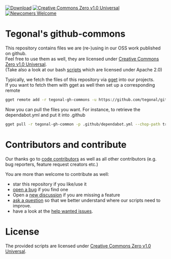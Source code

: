 <!-- for main -->
<!--
[![Download](https://img.shields.io/badge/Download-v0.1.0-%23007ec6)](https://github.com/tegonal/github-commons/releases/tag/v0.1.0)
[![Creative Commons Zero v1.0 Universal](https://img.shields.io/badge/%E2%9A%96-Apache%202.0-%230b45a6)](https://creativecommons.org/publicdomain/zero/1.0/ "License")
[![Code Quality](https://github.com/tegonal/github-commons/workflows/Scripts%20Code%20Quality/badge.svg?event=push&branch=main)](https://github.com/tegonal/github-commons/actions/workflows/scripts-quality.yml?query=branch%3Amain)
[![Newcomers Welcome](https://img.shields.io/badge/%F0%9F%91%8B-Newcomers%20Welcome-blueviolet)](https://github.com/tegonal/github-commons/issues?q=is%3Aissue+is%3Aopen+label%3A%22good+first+issue%22 "Ask in discussions for help")
-->
<!-- for main end -->
<!-- for release -->

[![Download](https://img.shields.io/badge/Download-v0.1.0-%23007ec6)](https://github.com/tegonal/github-commons/releases/tag/v0.1.0)
[![Creative Commons Zero v1.0 Universal](https://img.shields.io/badge/%E2%9A%96-Apache%202.0-%230b45a6)](https://creativecommons.org/publicdomain/zero/1.0/ "License")
[![Newcomers Welcome](https://img.shields.io/badge/%F0%9F%91%8B-Newcomers%20Welcome-blueviolet)](https://github.com/tegonal/github-commons/issues?q=is%3Aissue+is%3Aopen+label%3A%22good+first+issue%22 "Ask in discussions for help")

<!-- for release end -->

# Tegonal's github-commons

This repository contains files we are (re-)using in our OSS work published on github.  
Feel free to use them as well, they are licensed under [Creative Commons Zero v1.0 Universal](https://creativecommons.org/publicdomain/zero/1.0/).  
(Take also a look at our bash [scripts](https://github.com/tegonal/scripts) which are licensed under Apache 2.0)

Typically, we fetch the files of this repository via [gget](https://github.com/tegonal/gget) into our projects.  
If you want to fetch them with gget as well then set up a corresponding remote
```bash
gget remote add -r tegonal-gh-commons -u https://github.com/tegonal/github-commons
````

Now you can pull the files you want. For instance, to retrieve the dependabot.yml and put it into .github
```bash
gget pull -r tegonal-gh-common -p .github/dependabot.yml --chop-path true -d .github
```

# Contributors and contribute

Our thanks go to [code contributors](https://github.com/tegonal/github-commons/graphs/contributors)
as well as all other contributors (e.g. bug reporters, feature request creators etc.)

You are more than welcome to contribute as well:

- star this repository if you like/use it
- [open a bug](https://github.com/tegonal/github-commons/issues/new?template=bug_report.md) if you find one
- Open a [new discussion](https://github.com/tegonal/github-commons/discussions/new?category=ideas) if you are missing a
  feature
- [ask a question](https://github.com/tegonal/github-commons/discussions/new?category=q-a)
  so that we better understand where our scripts need to improve.
- have a look at
  the [help wanted issues](https://github.com/tegonal/github-commons/issues?q=is%3Aissue+is%3Aopen+label%3A%22help+wanted%22).

# License

The provided scripts are licensed under [Creative Commons Zero v1.0 Universal](https://creativecommons.org/publicdomain/zero/1.0/).
